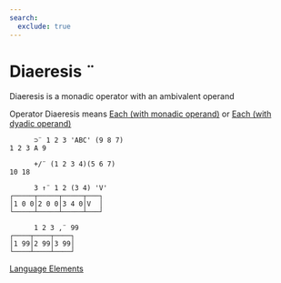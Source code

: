 ```yaml
---
search:
  exclude: true
---
```

<h1 class="heading"><span class="name">Diaeresis</span> <span class="command">¨</span></h1>

Diaeresis is a monadic operator with an ambivalent operand

Operator Diaeresis means
[Each (with monadic operand)](../primitive-operators/each/each-with-monadic-operand.md) or [Each (with dyadic operand)](../primitive-operators/each/each-with-dyadic-operand.md)
```apl
      ⊃¨ 1 2 3 'ABC' (9 8 7)
1 2 3 A 9

      +/¨ (1 2 3 4)(5 6 7)
10 18

      3 ↑¨ 1 2 (3 4) 'V'
┌─────┬─────┬─────┬───┐
│1 0 0│2 0 0│3 4 0│V  │
└─────┴─────┴─────┴───┘

      1 2 3 ,¨ 99
┌────┬────┬────┐
│1 99│2 99│3 99│
└────┴────┴────┘
```
[Language Elements](../glyphs.md)


